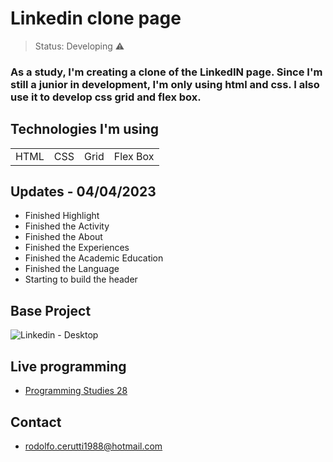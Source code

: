 <h1>Linkedin clone page</h1>

> Status: Developing ⚠️

### As a study, I'm creating a clone of the LinkedIN page. Since I'm still a junior in development, I'm only using html and css. I also use it to develop css grid and flex box.

## Technologies I'm using

<table>
  <tr>
    <td>HTML</td>
    <td>CSS</td>
    <td>Grid</td>
    <td>Flex Box</td>
  </tr>
  
</table>

## Updates - 04/04/2023

+ Finished Highlight
+ Finished the Activity
+ Finished the About
+ Finished the Experiences
+ Finished the Academic Education
+ Finished the Language
+ Starting to build the header

## Base Project
 
![Linkedin - Desktop](https://user-images.githubusercontent.com/42013617/228697236-fe3e46c7-a185-4e52-9ddc-d7b9c1cc3125.png)

## Live programming

- [Programming Studies 28](https://www.youtube.com/watch?v=hgsLGbWUSXo&ab_channel=RodolfoCerutti-Designer)</br>

## Contact

+ rodolfo.cerutti1988@hotmail.com